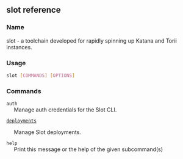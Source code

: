## slot reference

### Name

slot - a toolchain developed for rapidly spinning up Katana and Torii instances.

### Usage

```sh
slot [COMMANDS] [OPTIONS]
```

### Commands

`auth`  
&nbsp;&nbsp;&nbsp;&nbsp; Manage auth credentials for the Slot CLI.

[`deployments`](/toolchain/slot/deployments-commands/deployments.md)

&nbsp;&nbsp;&nbsp;&nbsp; Manage Slot deployments.

`help`  
&nbsp;&nbsp;&nbsp;&nbsp; Print this message or the help of the given subcommand(s)
